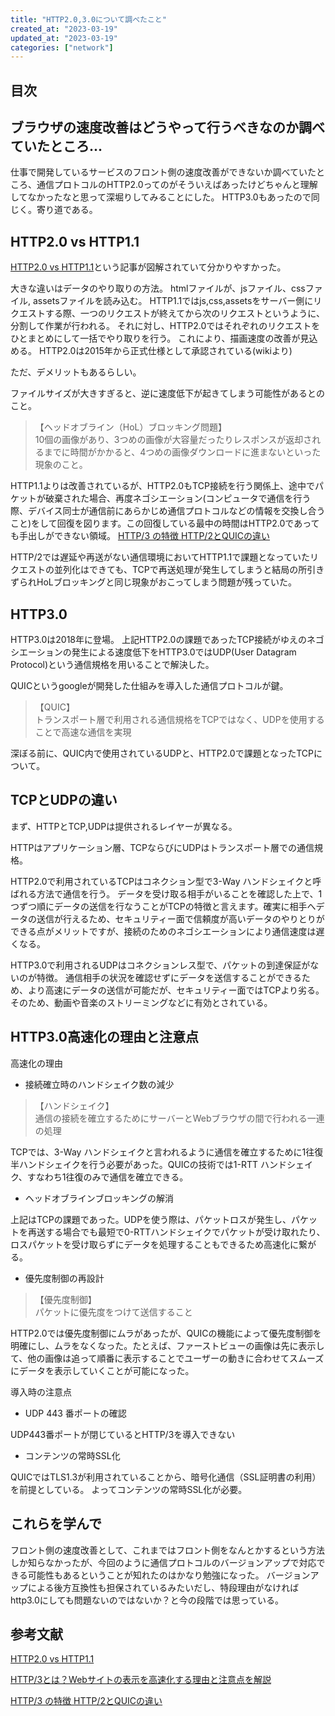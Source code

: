```yaml
---
title: "HTTP2.0,3.0について調べたこと"
created_at: "2023-03-19"
updated_at: "2023-03-19"
categories: ["network"]
---
```


## 目次

## ブラウザの速度改善はどうやって行うべきなのか調べていたところ...

仕事で開発しているサービスのフロント側の速度改善ができないか調べていたところ、通信プロトコルのHTTP2.0ってのがそういえばあったけどちゃんと理解してなかったなと思って深堀りしてみることにした。
HTTP3.0もあったので同じく。寄り道である。

## HTTP2.0 vs HTTP1.1
<a href='https://freecontent.manning.com/animation-http-1-1-vs-http-2-vs-http-2-with-push/' target="_blank">HTTP2.0 vs HTTP1.1</a>という記事が図解されていて分かりやすかった。

大きな違いはデータのやり取りの方法。
htmlファイルが、jsファイル、cssファイル, assetsファイルを読み込む。
HTTP1.1ではjs,css,assetsをサーバー側にリクエストする際、一つのリクエストが終えてから次のリクエストというように、分割して作業が行われる。
それに対し、HTTP2.0ではそれぞれのリクエストをひとまとめにして一括でやり取りを行う。
これにより、描画速度の改善が見込める。
HTTP2.0は2015年から正式仕様として承認されている(wikiより)

ただ、デメリットもあるらしい。

ファイルサイズが大きすぎると、逆に速度低下が起きてしまう可能性があるとのこと。
> 【ヘッドオブライン（HoL）ブロッキング問題】<br>10個の画像があり、3つめの画像が大容量だったりレスポンスが返却されるまでに時間がかかると、4つめの画像ダウンロードに進まないといった現象のこと。

HTTP1.1よりは改善されているが、HTTP2.0もTCP接続を行う関係上、途中でパケットが破棄された場合、再度ネゴシエーション(コンピュータで通信を行う際、デバイス同士が通信前にあらかじめ通信プロトコルなどの情報を交換し合うこと)をして回復を図ります。この回復している最中の時間はHTTP2.0であっても手出しができない領域。
<a href='https://blog.redbox.ne.jp/http3-quic.html' target="_blank">HTTP/3 の特徴 HTTP/2とQUICの違い</a>

HTTP/2では遅延や再送がない通信環境においてHTTP1.1で課題となっていたリクエストの並列化はできても、TCPで再送処理が発生してしまうと結局の所引きずられHoLブロッキングと同じ現象がおこってしまう問題が残っていた。

## HTTP3.0
HTTP3.0は2018年に登場。
上記HTTP2.0の課題であったTCP接続がゆえのネゴシエーションの発生による速度低下をHTTP3.0ではUDP(User Datagram Protocol)という通信規格を用いることで解決した。

QUICというgoogleが開発した仕組みを導入した通信プロトコルが鍵。

> 【QUIC】<br>トランスポート層で利用される通信規格をTCPではなく、UDPを使用することで高速な通信を実現

深ぼる前に、QUIC内で使用されているUDPと、HTTP2.0で課題となったTCPについて。

## TCPとUDPの違い

まず、HTTPとTCP,UDPは提供されるレイヤーが異なる。

HTTPはアプリケーション層、TCPならびにUDPはトランスポート層での通信規格。

HTTP2.0で利用されているTCPはコネクション型で3-Way ハンドシェイクと呼ばれる方法で通信を行う。
データを受け取る相手がいることを確認した上で、1つずつ順にデータの送信を行なうことがTCPの特徴と言えます。確実に相手へデータの送信が行えるため、セキュリティー面で信頼度が高いデータのやりとりができる点がメリットですが、接続のためのネゴシエーションにより通信速度は遅くなる。


HTTP3.0で利用されるUDPはコネクションレス型で、パケットの到達保証がないのが特徴。
通信相手の状況を確認せずにデータを送信することができるため、より高速にデータの送信が可能だが、セキュリティー面ではTCPより劣る。そのため、動画や音楽のストリーミングなどに有効とされている。


## HTTP3.0高速化の理由と注意点

高速化の理由

- 接続確立時のハンドシェイク数の減少
> 【ハンドシェイク】<br>通信の接続を確立するためにサーバーとWebブラウザの間で行われる一連の処理

TCPでは、3-Way ハンドシェイクと言われるように通信を確立するために1往復半ハンドシェイクを行う必要があった。QUICの技術では1-RTT ハンドシェイク、すなわち1往復のみで通信を確立できる。
- ヘッドオブラインブロッキングの解消

上記はTCPの課題であった。UDPを使う際は、パケットロスが発生し、パケットを再送する場合でも最短で0-RTTハンドシェイクでパケットが受け取れたり、ロスパケットを受け取らずにデータを処理することもできるため高速化に繋がる。
- 優先度制御の再設計

> 【優先度制御】<br>パケットに優先度をつけて送信すること

HTTP2.0では優先度制御にムラがあったが、QUICの機能によって優先度制御を明確にし、ムラをなくなった。たとえば、ファーストビューの画像は先に表示して、他の画像は追って順番に表示することでユーザーの動きに合わせてスムーズにデータを表示していくことが可能になった。

導入時の注意点
- UDP 443 番ポートの確認

UDP443番ポートが閉じているとHTTP/3を導入できない
- コンテンツの常時SSL化

QUICではTLS1.3が利用されていることから、暗号化通信（SSL証明書の利用）を前提としている。
よってコンテンツの常時SSL化が必要。

## これらを学んで
フロント側の速度改善として、これまではフロント側をなんとかするという方法しか知らなかったが、今回のように通信プロトコルのバージョンアップで対応できる可能性もあるということが知れたのはかなり勉強になった。
バージョンアップによる後方互換性も担保されているみたいだし、特段理由がなければhttp3.0にしても問題ないのではないか？と今の段階では思っている。


## 参考文献
<a href='https://freecontent.manning.com/animation-http-1-1-vs-http-2-vs-http-2-with-push/' target="_blank">HTTP2.0 vs HTTP1.1</a>

<a href='https://www.techfirm.co.jp/blog/http3#1' target="_blank">HTTP/3とは？Webサイトの表示を高速化する理由と注意点を解説</a>

<a href='https://blog.redbox.ne.jp/http3-quic.html' target="_blank">HTTP/3 の特徴 HTTP/2とQUICの違い</a>
